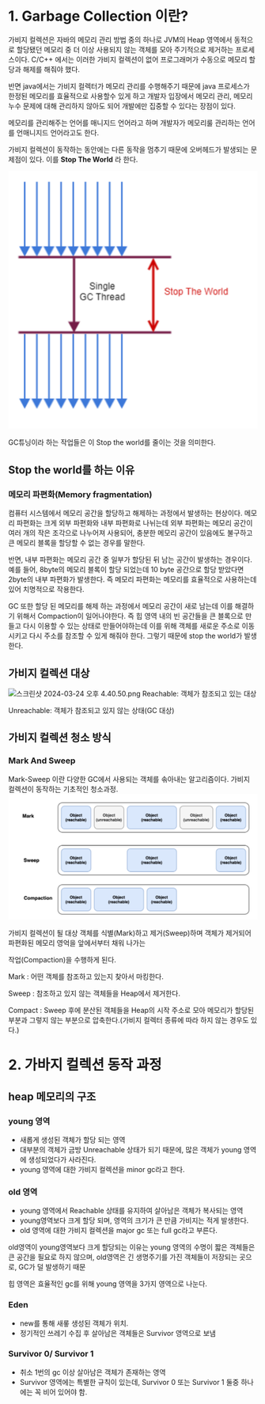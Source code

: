 # 1. Garbage Collection 이란?
가비지 컬렉션은 자바의 메모리 관리 방법 중의 하나로 JVM의 Heap 영역에서 동적으로 할당됐던 메모리 중 더 이상 사용되지 않는 객체를 모아 주기적으로 제거하는 프로세스이다.
C/C++ 에서는 이러한 가비지 컬렉션이 없어 프로그래머가 수동으로 메모리 할당과 해제를 해줘야 했다.

반면 java에서는 가비지 컬렉터가 메모리 관리를 수행해주기 때문에 java 프로세스가 한정된 메모리를 효율적으로 사용할수 있게 하고 개발자 입장에서 메모리 관리,
메모리 누수 문제에 대해 관리하지 않아도 되어 개발에만 집중할 수 있다는 장점이 있다.

메모리를 관리해주는 언어를 매니지드 언어라고 하며 개발자가 메모리룰 관리하는 언어를 언매니지드 언어라고도 한다.

가비지 컬렉션이 동작하는 동안에는 다른 동작을 멈추기 때문에 오버헤드가 발생되는 문제점이 있다.
이를 **Stop The World** 라 한다.

![img_1.png](img_1.png)

GC튜닝이라 하는 작업들은 이 Stop the world를 줄이는 것을 의미한다.

## Stop the world를 하는 이유
### 메모리 파편화(Memory fragmentation)

컴퓨터 시스템에서 메모리 공간을 할당하고 해제하는 과정에서 발생하는 현상이다. 메모리 파편화는 크게 외부 파편화와
내부 파편화로 나뉘는데 외부 파편화는 메모리 공간이 여러 개의 작은 조각으로 나누어져 사용되어, 충분한 메모리 공간이 있음에도 불구하고
큰 메모리 블록을 할당할 수 없는 경우를 말한다.

반면, 내부 파편화는 메모리 공간 중 일부가 할당된 뒤 남는 공간이 발생하는 경우이다. 예를 들어, 8byte의 메모리 블록이
할당 되었는데 10 byte 공간으로 할당 받았다면 2byte의 내부 파편화가 발생한다. 즉 메모리 파편화는 메모리를 효율적으로
사용하는데 있어 치명적으로 작용한다.

GC 또한 할당 된 메모리를 해제 하는 과정에서 메모리 공간이 새로 남는데 이를 해결하기 위해서 Compaction이 일어나야한다.
즉 힙 영역 내의 빈 공간들을 큰 블록으로 만들고 다시 이용할 수 있는 상태로 만들어야하는데 이를 위해 객체를 새로운 주소로
이동 시키고 다시 주소를 참조할 수 있게 해줘야 한다. 그렇기 때문에 stop the world가 발생한다.

## 가비지 컬렉션 대상
![스크린샷 2024-03-24 오후 4.40.50.png](..%2F..%2F..%2F..%2FDesktop%2F%EC%8A%A4%ED%81%AC%EB%A6%B0%EC%83%B7%202024-03-24%20%EC%98%A4%ED%9B%84%204.40.50.png)
Reachable: 객체가 참조되고 있는 대상

Unreachable: 객체가 참조되고 있지 않는 상태(GC 대상)

## 가비지 컬렉션 청소 방식

### Mark And Sweep
Mark-Sweep 이란 다양한 GC에서 사용되는 객체를 솎아내는 알고리즘이다.  가비지 컬렉션이 동작하는 기초적인 청소과정.
![img_2.png](img_2.png)

가비지 컬렉션이 될 대상 객체를 식별(Mark)하고 제거(Sweep)하며 객체가 제거되어 파편화된 메모리 영억을 앞에서부터 채워 나가는 

작업(Compaction)을 수행하게 된다.

Mark : 어떤 객체를 참조하고 있는지 찾아서 마킹한다.

Sweep : 참조하고 있지 않는 객체들을 Heap에서 제거한다.

Compact : Sweep 후에 분산된 객체들을 Heap의 시작 주소로 모아 메모리가 할당된 부분과 그렇지 않는 부분으로 압축한다.(가비지 컬렉터 종류에 따라 하지 않는 경우도 있다.)

# 2. 가바지 컬렉션 동작 과정
## heap 메모리의 구조
### young 영역
 - 새롭게 생성된 객체가 할당 되는 영역
 - 대부분의 객체가 금방 Unreachable 상태가 되기 때문에, 많은 객체가 young 영역에 생성되었다가 사라진다.
 - young 영역에 대한 가비지 컬렉션을 minor gc라고 한다.


### old 영역
 - young 영역에서 Reachable 상태를 유지하여 살아남은 객체가 복사되는 영역
 - young영역보다 크게 할당 되며, 영역의 크기가 큰 만큼 가비지는 적게 발생한다.
 - old 영역에 대한 가비지 컬렉션을 major gc 또는 full gc라고 부른다.

old영역이 young영역보다 크게 할당되는 이유는 young 영역의 수명이 짧은 객체들은 큰 공간을 필요로 하지 않으며, old영역은 긴 생명주기를 가진 객체들이 저장되는 곳으로, GC가 덜 발생하기 때문

힙 영역은 효율적인 gc를 위해 young 영역을 3가지 영역으로 나눈다.

### Eden 
 - new를 통해 새롷 생성된 객체가 위치.
 - 정기적인 쓰레기 수집 후 살아남은 객체들은 Survivor 영역으로 보냄

### Survivor 0/ Survivor 1
 - 취소 1번의 gc 이상 살아남은 객체가 존재하는 영역
 - Survivor 영역에는 특별한 규칙이 있는데, Survivor 0 또는 Survivor 1 둘중 하나에는 꼭 비어 있어야 함.

